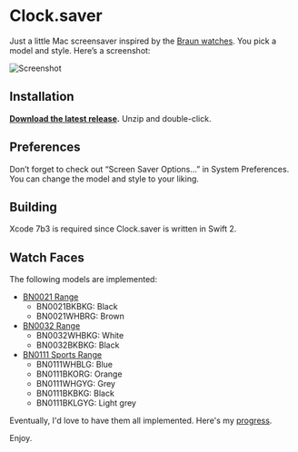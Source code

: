 # Clock.saver

Just a little Mac screensaver inspired by the [Braun watches](http://braun-clocks.com/watches). You pick a model and style. Here’s a screenshot:

![Screenshot](http://soff.me/UOr3/clock-screenshot-0.3.0.png)


## Installation

**[Download the latest release](https://github.com/soffes/clock-saver/releases).** Unzip and double-click.


## Preferences

Don’t forget to check out “Screen Saver Options…” in System Preferences. You can change the model and style to your liking.


## Building

Xcode 7b3 is required since Clock.saver is written in Swift 2.


## Watch Faces

The following models are implemented:

* [BN0021 Range](http://braun-clocks.com/watch/BN0021BKBKG)
    * BN0021BKBKG: Black
    * BN0021WHBRG: Brown
* [BN0032 Range](http://braun-clocks.com/watch/BN0032)
    * BN0032WHBKG: White
    * BN0032BKBKG: Black
* [BN0111 Sports Range](http://braun-clocks.com/watch/BN0111)
    * BN0111WHBLG: Blue
    * BN0111BKORG: Orange
    * BN0111WHGYG: Grey
    * BN0111BKBKG: Black
    * BN0111BKLGYG: Light grey

Eventually, I'd love to have them all implemented. Here's my [progress](Coverage.markdown).

Enjoy.
